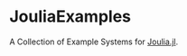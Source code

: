 # JouliaExamples

A Collection of Example Systems for [Joulia.jl](https://github.com/JuliaEnergy/Joulia.jl).
